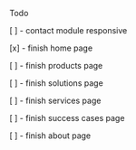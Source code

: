 Todo

[ ] - contact module responsive

[x] - finish home page

[ ] - finish products page

[ ] - finish solutions page

[ ] - finish services page

[ ] - finish success cases page

[ ] - finish about page
